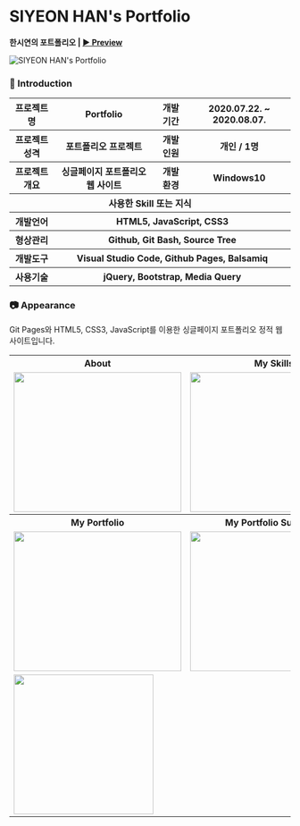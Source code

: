 # SIYEON HAN's Portfolio

**한시연의 포트폴리오 | [▶ Preview](https://ithansiyeon.github.io/portfolio1/)** 

![SIYEON HAN's Portfolio](https://user-images.githubusercontent.com/66079830/91707810-5b378b80-ebbb-11ea-9147-c51e70a37da4.png)

### 👋 Introduction

<table>
    <tr>
        <th>프로젝트명</th>
        <th>Portfolio</th>
        <th>개발 기간</th>
        <th>2020.07.22. ~ 2020.08.07.</th>
    </tr>
    <tr>
        <th>프로젝트 성격</th>
        <th>포트폴리오 프로젝트</th>
        <th>개발 인원</th>
        <th>개인 / 1명</th>
    </tr>
    <tr>
        <th>프로젝트 개요</th>
        <th>싱글페이지 포트폴리오 웹 사이트</th>
        <th>개발 환경</th>
        <th>Windows10</th>
    </tr>
    <tr>
        <th colspan="4">사용한 Skill 또는 지식</th>
    </tr>  
    <tr>
        <th>개발언어</th>
        <th colspan="3">HTML5, JavaScript, CSS3</th>
    </tr>
    <tr>
        <th>형상관리</th>
        <th colspan="3">Github, Git Bash, Source Tree</th>
    </tr>
    <tr>
        <th>개발도구</th>
        <th colspan="3">Visual Studio Code, Github Pages, Balsamiq</th>
    </tr>
    <tr>
        <th>사용기술</th>
        <th colspan="3">jQuery, Bootstrap, Media Query</th>
    </tr>
</table>

### 📷 Appearance

Git Pages와 HTML5, CSS3, JavaScript를 이용한 싱글페이지 포트폴리오 정적 웹 사이트입니다.

<table>
    <tr>
        <th>About</th>
        <th>My Skills</th>
        <th>My Services</th>
    </tr>
    <tr>
        <td><img width="300" height="250" src="https://user-images.githubusercontent.com/66079830/91707855-68ed1100-ebbb-11ea-8806-a2f7c5d6f229.png"></td>
        <td><img width="300" height="250" src="https://user-images.githubusercontent.com/66079830/91707895-74d8d300-ebbb-11ea-82ed-b3ee2b431a54.png"></td>
        <td><img width="300" height="250" src="https://user-images.githubusercontent.com/66079830/91707951-8b7f2a00-ebbb-11ea-8012-22b05f67a4b3.png"></td>
    </tr>
        <tr>
        <th>My Portfolio</th>
        <th>My Portfolio Summary</th>
        <th>Contact</th>
    </tr>
    <tr>
        <td><img width="300" height="250" src="https://user-images.githubusercontent.com/66079830/91708011-a0f45400-ebbb-11ea-996e-6e4e48df0a2a.png"></td>
        <td><img width="300" height="250" src="https://user-images.githubusercontent.com/66079830/91709252-73100f00-ebbd-11ea-8ef6-f36438163570.png"></td>
        <td><img width="300" height="250" src="https://user-images.githubusercontent.com/66079830/91708109-ce410200-ebbb-11ea-9f23-c4f3ee72595d.png"></td>
    </tr>
    <tr>
        <td  colspan="3"><img height="250" src="https://user-images.githubusercontent.com/66079830/91708146-dc8f1e00-ebbb-11ea-9225-335047166d97.png"></td>
    </tr>
</table>

